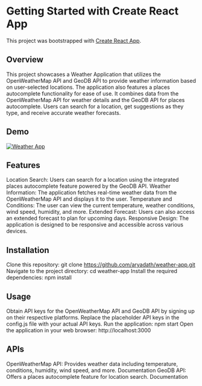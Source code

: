 # Getting Started with Create React App

This project was bootstrapped with [Create React App](https://github.com/facebook/create-react-app).

## Overview

This project showcases a Weather Application that utilizes the OpenWeatherMap API and GeoDB API to provide weather information based on user-selected locations. The application also features a places autocomplete functionality for ease of use. It combines data from the OpenWeatherMap API for weather details and the GeoDB API for places autocomplete. Users can search for a location, get suggestions as they type, and receive accurate weather forecasts.

## Demo
[![Weather App](https://example.com/path/to/your/thumbnail.png)](https://drive.google.com/file/d/1nQcK3m2NFvRnzMFbjX7O5uqnzi6tDRHV/view?usp=sharing)




## Features
Location Search: Users can search for a location using the integrated places autocomplete feature powered by the GeoDB API.
Weather Information: The application fetches real-time weather data from the OpenWeatherMap API and displays it to the user.
Temperature and Conditions: The user can view the current temperature, weather conditions, wind speed, humidity, and more.
Extended Forecast: Users can also access an extended forecast to plan for upcoming days.
Responsive Design: The application is designed to be responsive and accessible across various devices.

## Installation
Clone this repository: git clone https://github.com/aryadath/weather-app.git
Navigate to the project directory: cd weather-app
Install the required dependencies: npm install

## Usage
Obtain API keys for the OpenWeatherMap API and GeoDB API by signing up on their respective platforms.
Replace the placeholder API keys in the config.js file with your actual API keys.
Run the application: npm start
Open the application in your web browser: http://localhost:3000

## APIs
OpenWeatherMap API: Provides weather data including temperature, conditions, humidity, wind speed, and more. Documentation
GeoDB API: Offers a places autocomplete feature for location search. Documentation

